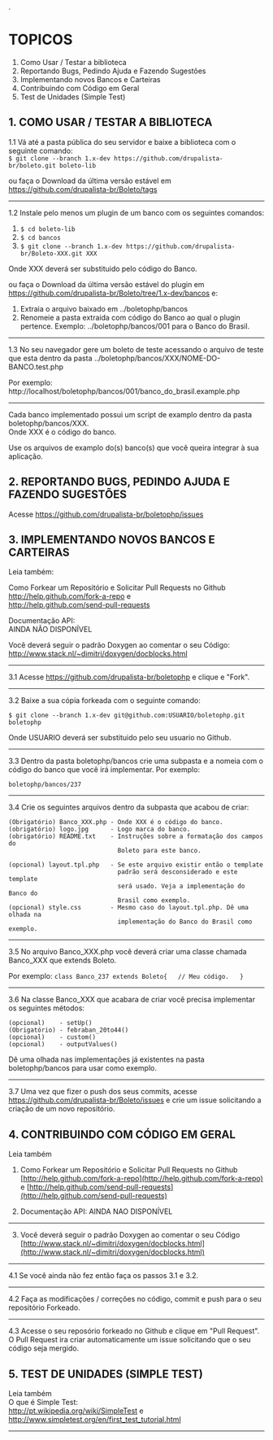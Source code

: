 .
# TOPICOS  
1. Como Usar / Testar a biblioteca
2. Reportando Bugs, Pedindo Ajuda e Fazendo Sugestões
3. Implementando novos Bancos e Carteiras
4. Contribuindo com Código em Geral
5. Test de Unidades (Simple Test)

## 1. COMO USAR / TESTAR A BIBLIOTECA

1.1 Vá até a pasta pública do seu servidor e baixe a biblioteca com o seguinte comando:  
`$ git clone --branch 1.x-dev https://github.com/drupalista-br/boleto.git boleto-lib`  

ou faça o Download da última versão estável em https://github.com/drupalista-br/Boleto/tags

***      
1.2 Instale pelo menos um plugin de um banco com os seguintes comandos:  

1. `$ cd boleto-lib`  
2. `$ cd bancos`  
3. `$ git clone --branch 1.x-dev https://github.com/drupalista-br/Boleto-XXX.git XXX`  

Onde XXX deverá ser substituido pelo código do Banco.  

ou faça o Download da última versão estável do plugin em https://github.com/drupalista-br/Boleto/tree/1.x-dev/bancos e:  
         
1. Extraia o arquivo baixado em ../boletophp/bancos
2. Renomeie a pasta extraida com código do Banco ao qual o plugin pertence.
   Exemplo: ../boletophp/bancos/001 para o Banco do Brasil.

***   
1.3 No seu navegador gere um boleto de teste acessando o arquivo de teste que esta dentro da pasta ../boletophp/bancos/XXX/NOME-DO-BANCO.test.php  

Por exemplo:  
http://localhost/boletophp/bancos/001/banco_do_brasil.example.php  

***       
Cada banco implementado possui um script de examplo dentro da pasta boletophp/bancos/XXX.  
Onde XXX é o código do banco.  

Use os arquivos de examplo do(s) banco(s) que você queira integrar à sua aplicação.

## 2. REPORTANDO BUGS, PEDINDO AJUDA E FAZENDO SUGESTÕES

Acesse https://github.com/drupalista-br/boletophp/issues

## 3. IMPLEMENTANDO NOVOS BANCOS E CARTEIRAS

Leia também:  

Como Forkear um Repositório e Solicitar Pull Requests no Github  
   http://help.github.com/fork-a-repo e  
   http://help.github.com/send-pull-requests  
               
Documentação API:  
   AINDA NÃO DISPONÍVEL  
               
Você deverá seguir o padrão Doxygen ao comentar o seu Código:  
   http://www.stack.nl/~dimitri/doxygen/docblocks.html  

***      
3.1 Acesse https://github.com/drupalista-br/boletophp e clique e "Fork".  

***
3.2 Baixe a sua cópia forkeada com o seguinte comando:  

`$ git clone --branch 1.x-dev git@github.com:USUARIO/boletophp.git boletophp`  

Onde USUARIO deverá ser substituido pelo seu usuario no Github.  

***
3.3 Dentro da pasta boletophp/bancos crie uma subpasta e a nomeia com o código do banco que você irá implementar. Por exemplo:  

`boletophp/bancos/237`  

***

3.4 Crie os seguintes arquivos dentro da subpasta que acabou de criar:
       
    (Obrigatório) Banco_XXX.php - Onde XXX é o código do banco.  
    (obrigatório) logo.jpg      - Logo marca do banco.  
    (obrigatório) README.txt    - Instruções sobre a formatação dos campos do  
                                  Boleto para este banco. 
 
    (opcional) layout.tpl.php   - Se este arquivo existir então o template  
                                  padrão será desconsiderado e este template  
                                  será usado. Veja a implementação do Banco do  
                                  Brasil como exemplo.  
    (opcional) style.css        - Mesmo caso do layout.tpl.php. Dê uma olhada na  
                                  implementação do Banco do Brasil como exemplo.  

***

3.5 No arquivo Banco_XXX.php você deverá criar uma classe chamada Banco_XXX  que extends Boleto.  

Por exemplo:
`class Banco_237 extends Boleto{  
   // Meu código.  
 }`  
       
***

3.6 Na classe Banco_XXX que acabara de criar você precisa implementar os seguintes métodos:  

    (opcional)    - setUp()  
    (Obrigatório) - febraban_20to44()  
    (opcional)    - custom()  
    (opcional)    - outputValues()  
    
Dê uma olhada nas implementações já existentes na pasta boletophp/bancos para usar como exemplo.
    
***

3.7 Uma vez que fizer o push dos seus commits, acesse https://github.com/drupalista-br/Boleto/issues e crie um issue solicitando a criação de um novo repositório.

## 4. CONTRIBUINDO COM CÓDIGO EM GERAL

Leia também
1. Como Forkear um Repositório e Solicitar Pull Requests no Github
   [http://help.github.com/fork-a-repo](http://help.github.com/fork-a-repo) e
   [http://help.github.com/send-pull-requests](http://help.github.com/send-pull-requests)

2. Documentação API:
   AINDA NAO DISPONÍVEL

***         

3. Você deverá seguir o padrão Doxygen ao comentar o seu Código
   [http://www.stack.nl/~dimitri/doxygen/docblocks.html](http://www.stack.nl/~dimitri/doxygen/docblocks.html)

***

4.1 Se você ainda não fez então faça os passos 3.1 e 3.2.

***
4.2 Faça as modificações / correções no código, commit e push para o seu
       repositório Forkeado.
***
4.3 Acesse o seu reposório forkeado no Github e clique em "Pull Request".
    O Pull Request ira criar automaticamente um issue solicitando que o seu código seja mergido.

## 5. TEST DE UNIDADES (SIMPLE TEST)

Leia também  
    O que é Simple Test:  
    http://pt.wikipedia.org/wiki/SimpleTest e  
    http://www.simpletest.org/en/first_test_tutorial.html

***


